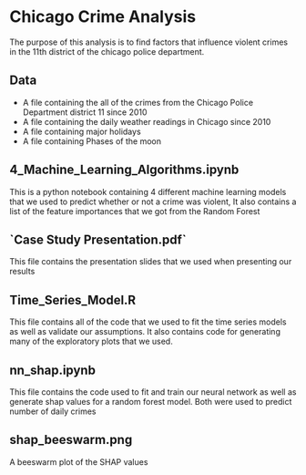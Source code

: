 # Chicago Crime Analysis
The purpose of this analysis is to find factors that influence violent crimes in the 11th district of the chicago police department. 
## Data
- A file containing the all of the crimes from the Chicago Police Department district 11 since 2010
- A file containing the daily weather readings in Chicago since 2010
- A file containing major holidays
- A file containing Phases of the moon

## 4_Machine_Learning_Algorithms.ipynb
This is a python notebook containing 4 different machine learning models that we used to predict whether or not a crime was violent, It also contains a list of the feature importances that we got from the Random Forest

## \`Case Study Presentation.pdf\`
This file contains the presentation slides that we used when presenting our results

## Time_Series_Model.R
This file contains all of the code that we used to fit the time series models as well as validate our assumptions. It also contains code for generating many of the exploratory plots that we used.

## nn_shap.ipynb
This file contains the code used to fit and train our neural network as well as generate shap values for a random forest model. Both were used to predict number of daily crimes

## shap_beeswarm.png
A beeswarm plot of the SHAP values
